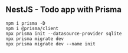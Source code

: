## NestJS - Todo app with Prisma

```
npm i prisma -D
npm i @prisma/client
npx prisma init --datasource-provider sqlite
npx prisma migrate dev
npx prisma migrate dev --name init
```